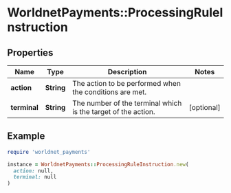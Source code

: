 # WorldnetPayments::ProcessingRuleInstruction

## Properties

| Name | Type | Description | Notes |
| ---- | ---- | ----------- | ----- |
| **action** | **String** | The action to be performed when the conditions are met. |  |
| **terminal** | **String** | The number of the terminal which is the target of the action. | [optional] |

## Example

```ruby
require 'worldnet_payments'

instance = WorldnetPayments::ProcessingRuleInstruction.new(
  action: null,
  terminal: null
)
```

